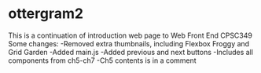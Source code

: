 # ottergram2

This is a continuation of introduction web page to Web Front End CPSC349
Some changes:
-Removed extra thumbnails, including Flexbox Froggy and Grid Garden
-Added main.js
-Added previous and next buttons
-Includes all components from ch5-ch7
-Ch5 contents is in a comment
